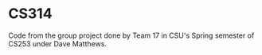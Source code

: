 # CS314
Code from the group project done by Team 17 in CSU's Spring semester of CS253 under Dave Matthews.
